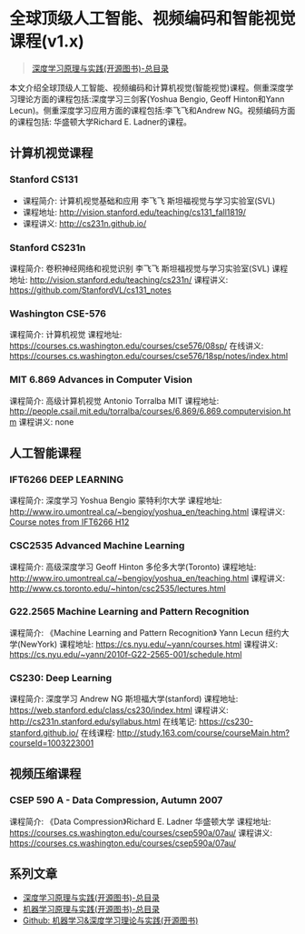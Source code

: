 # 全球顶级人工智能、视频编码和智能视觉课程(v1.x)

> [深度学习原理与实践(开源图书)-总目录](https://blog.csdn.net/shareviews/article/details/83040730)

本文介绍全球顶级人工智能、视频编码和计算机视觉(智能视觉)课程。侧重深度学习理论方面的课程包括:深度学习三剑客(Yoshua Bengio, Geoff Hinton和Yann Lecun)。侧重深度学习应用方面的课程包括:李飞飞和Andrew NG。视频编码方面的课程包括: 华盛顿大学Richard E. Ladner的课程。

## 计算机视觉课程

### Stanford CS131

- 课程简介: 计算机视觉基础和应用 李飞飞 斯坦福视觉与学习实验室(SVL)
- 课程地址: http://vision.stanford.edu/teaching/cs131_fall1819/
- 课程讲义: http://cs231n.github.io/

### Stanford CS231n

课程简介: 卷积神经网络和视觉识别 李飞飞 斯坦福视觉与学习实验室(SVL)
课程地址: http://vision.stanford.edu/teaching/cs231n/
课程讲义: https://github.com/StanfordVL/cs131_notes

### Washington CSE-576

课程简介: 计算机视觉
课程地址: https://courses.cs.washington.edu/courses/cse576/08sp/
在线讲义: https://courses.cs.washington.edu/courses/cse576/18sp/notes/index.html

### MIT 6.869 Advances in Computer Vision

课程简介: 高级计算机视觉 Antonio Torralba MIT
课程地址: http://people.csail.mit.edu/torralba/courses/6.869/6.869.computervision.htm
课程讲义: none

## 人工智能课程

### IFT6266 DEEP LEARNING

课程简介: 深度学习 Yoshua Bengio 蒙特利尔大学
课程地址: http://www.iro.umontreal.ca/~bengioy/yoshua_en/teaching.html
课程讲义: [Course notes from IFT6266 H12](http://www.iro.umontreal.ca/~bengioy/ift6266/H12/html/contents.html#contents-en)

### CSC2535 Advanced Machine Learning

课程简介: 高级深度学习 Geoff Hinton 多伦多大学(Toronto)
课程地址: http://www.iro.umontreal.ca/~bengioy/yoshua_en/teaching.html
课程讲义: http://www.cs.toronto.edu/~hinton/csc2535/lectures.html

### G22.2565 Machine Learning and Pattern Recognition

课程简介: 《Machine Learning and Pattern Recognition》 Yann Lecun 纽约大学(NewYork)
课程地址: https://cs.nyu.edu/~yann/courses.html
课程讲义: https://cs.nyu.edu/~yann/2010f-G22-2565-001/schedule.html

### CS230: Deep Learning

课程简介: 深度学习 Andrew NG 斯坦福大学(stanford)
课程地址: https://web.stanford.edu/class/cs230/index.html
课程讲义: http://cs231n.stanford.edu/syllabus.html
在线笔记: https://cs230-stanford.github.io/
在线课程: http://study.163.com/course/courseMain.htm?courseId=1003223001

## 视频压缩课程

### CSEP 590 A - Data Compression, Autumn 2007

课程简介: 《Data Compression》Richard E. Ladner 华盛顿大学
课程地址: https://courses.cs.washington.edu/courses/csep590a/07au/
课程讲义: https://courses.cs.washington.edu/courses/csep590a/07au/

## 系列文章

- [深度学习原理与实践(开源图书)-总目录](https://blog.csdn.net/shareviews/article/details/83040730)
- [机器学习原理与实践(开源图书)-总目录](https://blog.csdn.net/shareviews/article/details/83030331)
- [Github: 机器学习&深度学习理论与实践(开源图书)](https://github.com/media-tm/MTOpenML)